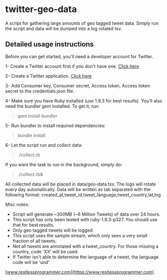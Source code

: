 twitter-geo-data
================

A script for gathering large amounts of geo tagged tweet data. Simply run the script and data will be dumped into a log rotated tsv.

## Detailed usage instructions
Before you can get started, you'll need a developer account for Twitter.

1- Create a Twitter account first if you don't have one. [Click here](https://twitter.com/)

2- Create a Twitter application. [Click here](https://dev.twitter.com/apps/new)

3- Add Consumer key, Consumer secret, Access token, Access token secret to the credentials.json file.

4- Make sure you have Ruby installed (use 1.9.3 for best results). You'll also need the bundler gem installed.
To get it, run:
> gem install bundler

5- Run bundler to install required dependencies:
> bundle install

6- Let the script run and collect data:
> ./collect.rb

If you want the task to run in the background, simply do:
> ./collect.rb&

All collected data will be placed in data/geo-data.tsv. The logs will rotate every day automatically.
Data will be written as tab separated with the following format:
created_at,tweet_id,tweet_language,tweet_country,lat,lng

Misc notes:
* Script will generate ~300MB (~6 Million Tweets) of data over 24 hours.
* This script has only been tested with ruby-1.9.3-p327. You should use that for best results.
* Only geo tagged tweets will be logged.
* This script uses the sample stream, which only sees a very small fraction of all tweets.
* Not all tweets are annotated with a tweet_country. For those missing a country, code 'XX' will be used.
* If Twitter isn't able to determine the language of a tweet, the language code will be 'und'

[www.restlessprogrammer.com](https://www.restlessprogrammer.com)
